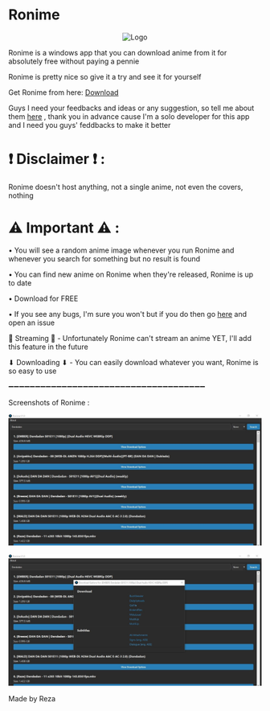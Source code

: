 # Ronime

<p align="center">
  <img src="https://github.com/Space-00/Ronime/blob/main/Screenshots/i.png" alt="Logo" width="200" height="200">
</p>

Ronime is a windows app that you can download anime from it for absolutely free without paying a pennie

Ronime is pretty nice so give it a try and see it for yourself

Get Ronime from here: [Download](https://github.com/Space-00/Ronime)

Guys I need your feedbacks and ideas or any suggestion, so tell me about them [here](https://github.com/Space-00/Ronime/issues) , thank you in advance cause I'm a solo developer for this app and I need you guys' feddbacks to make it better

# ❗ Disclaimer ❗ :

Ronime doesn't host anything, not a single anime, not even the covers, nothing

# ⚠ Important ⚠ :

• You will see a random anime image whenever you run Ronime and whenever you search for something but no result is found

• You can find new anime on Ronime when they're released, Ronime is up to date

• Download for FREE

• If you see any bugs, I'm sure you won't but if you do then go [here](https://github.com/Space-00/Ronime/issues) and open an issue

🍿 Streaming 🍿 - Unfortunately Ronime can't stream an anime YET, I'll add this feature in the future

⬇ Downloading ⬇ - You can easily download whatever you want, Ronime is so easy to use

➖➖➖➖➖➖➖➖➖➖➖➖➖➖➖➖➖➖➖➖➖➖➖➖➖➖➖➖➖➖➖➖➖➖➖➖➖

Screenshots of Ronime :

<p align="center">
  <img src="https://github.com/Space-00/Ronime/blob/main/Screenshots/1.jpg" alt="App Screenshot">
</p>

<p align="center">
  <img src="https://github.com/Space-00/Ronime/blob/main/Screenshots/2.jpg" alt="App Screenshot">
</p>

Made by Reza
